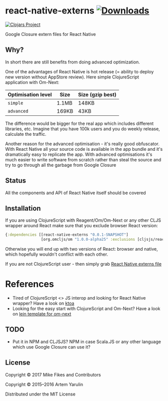 # react-native-externs [![Downloads](https://jarkeeper.com/artemyarulin/react-native-externs/downloads.svg)](https://jarkeeper.com/artemyarulin/react-native-externs)

[![Clojars Project](http://clojars.org/react-native-externs/latest-version.svg)](http://clojars.org/react-native-externs)

Google Closure extern files for React Native

## Why?

In short there are still benefits from doing advanced optimization.

One of the advantages of React Native is hot release (= ability to
deploy new version without AppStore review). Here simple ClojureScript
application with Om-Next:

|  Optimisation level    |  Size      | Size (gzip best)      |
|------------------------|----------- |-----------------------|
|  `simple`              | 1.1MB      | 148KB                 |
|  `advanced`            | 169KB      | 43KB                  |

The difference would be bigger for the real app which includes
different libraries, etc. Imagine that you have 100k users and you do
weekly release, calculate the traffic.

Another reason for the advanced optimisation - it's really good
obfuscator. With React Native all your source code is available in the
app bundle and it's dramatically easy to replicate the app. With
advanced optimisations it's much easier to write software from scratch
rather than steal the source and try to go through all the garbage
from Google Closure

## Status

All the components and API of React Native itself should be covered

## Installation

If you are using ClojureScript with Reagent/Om/Om-Next or any other CLJS wrapper around React make sure that you exclude browser React version:

``` clojure
{:dependencies [[react-native-externs "0.0.1-SNAPSHOT"]
                [org.omcljs/om "1.0.0-alpha25" :exclusions [cljsjs/react cljsjs/react-dom]]]
```

Otherwise you will end up with two versions of React: browser and native, which hopefully wouldn't conflict with each other.

If you are not ClojureScript user - then simply grab [React Native externs file](src/react/react.native.ext.js)

# References

- Tired of ClojureScript <> JS interop and looking for React Native wrapper? Have a look on [ktoa](https://github.com/artemyarulin/ktoa)
- Looking for the easy start with ClojureScript and Om-Next? Have a look on [lein template for om-next](https://github.com/artemyarulin/om-next-cross-platform-template)

## TODO

- Put it in NPM and CLJSJS? NPM in case Scala.JS or any other language
  which use Google Closure can use it?

## License

Copyright © 2017 Mike Fikes and Contributors

Copyright © 2015–2016 Artem Yarulin

Distributed under the MIT License
